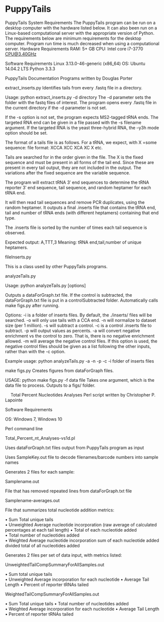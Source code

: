 # PuppyTails
PuppyTails System Requirements
The PuppyTails program can be run on a desktop computer with the hardware listed below.  It can also been run on a Linux-based computational server with the appropriate version of Python.  The requirements below are minimum requirements for the desktop computer.  Program run time is much decreased when using a computational server.
Hardware Requirements
RAM: 5+ GB
CPU: Intel core i7-3770 CPU@3.40GHz

Software Requirements
Linux 3.13.0-46-generic (x86_64) OS: Ubuntu 14.04.2 LTS
Python 3.3.3

PuppyTails Documentation
Programs written by Douglas Porter

extract_inserts.py 
Identifies tails from every .fastq file in a directory. 

Usage:
python extract_inserts.py -d directory
The -d parameter sets the folder with the fastq files of interest. The program opens every .fastq file in the current directory if the -d parameter is not set.

If the -s option is not set, the program expects MS2-tagged tRNA ends.
The targeted RNA end can be given in a file passed with the -s filename argument.
If the targeted RNA is the yeast three-hybrid RNA, the –y3h mode option should be set.

The format of a tails file is as follows. For a tRNA, we expect, with X =some sequence: 
file format:
XCCA
XCC
XCA
XC
X
etc. 

Tails are searched for in the order given in the file. The X is the fixed sequence and must be present in all forms of the tail end. Since these are present in every tail output, they are not included in the output. The variations after the fixed sequence are the variable sequence.

The program will extract tRNA 3ʹ end sequences to determine the tRNA reporter 3ʹ end sequence, tail sequence, and random heptamer for each tRNA end.

It will then read tail sequences and remove PCR duplicates, using the random heptamer. It outputs a final .inserts file that contains the tRNA end, tail and number of tRNA ends (with different heptamers) containing that end type.

The .inserts file is sorted by the number of times each tail sequence is observed.

Expected output:
A,TTT,3
Meaning:
tRNA end,tail,number of unique heptamers.

fileInserts.py 

This is a class used by other PuppyTails programs.


analyzeTails.py 

Usage: 
python analyzeTails.py [options] 

Outputs a dataForGraph.txt file. If the control is subtracted, the dataForGraph.txt file is put in a controlSubtracted folder.
Automatically calls make figs.py after running.

Options:
-i is a folder of inserts files. By default, the ./inserts/ files will be searched.
-o will only use tails with a CCA end.
-n will normalize to dataset size (per 1 million).
-s will subtract a control.
-c is a control .inserts file to subtract.
-p will output values as percents.
-a will convert negative enrichment vs the control to zero. That is, there is no negative enrichment allowed.
-m will average the negative control files. If this option is used, the negative control files should be given as a list following the other inputs, rather than with the -c option.

Example usage: python analyzeTails.py -a -n -p -c -i folder of inserts files


make figs.py 
Creates figures from dataForGraph files. 

USAGE: python make figs.py -f data file 
Takes one argument, which is the data file to process. Outputs to a figs/ folder.





 
Total Percent Nucleotides Analyses
Perl script written by Christopher P. Lapointe

Software Requirements

OS: Windows 7, Windows 10

Perl command line


Total_Percent_nt_Analyses-vs1d.pl

Uses dataForGraph.txt files output from PuppyTails program as input

Uses SampleKey.out file to decode filenames/barcode numbers into sample names


Generates 2 files for each sample: 

Samplename.out 

File that has removed repeated lines from dataForGraph.txt file

Samplename-averages.out

File that summarizes total nucleotide addition metrics:

•	Sum Total unique tails	
•	Unweighted Average nucleotide incorporation (raw average of calculated percentages at each tail length)
•	Total of each nucleotide added	
•	Total number of nucleotides added	
•	Weighted Average nucleotide incorporation	sum of each nucleotide added divided total of all nucleotides added

Generates 2 files per set of data input, with metrics listed: 

UnweightedTailCompSummaryForAllSamples.out

•	Sum total unique tails	
•	Unweighted Average incorporation for each nucleotide
•	Average Tail Length	
•	Percent of reporter tRNAs tailed

WeightedTailCompSummaryForAllSamples.out

•	Sum Total unique tails
•	Total number of nucleotides added	
•	Weighted Average incorporation for each nucleotide
•	Average Tail Length	
•	Percent of reporter tRNAs tailed
